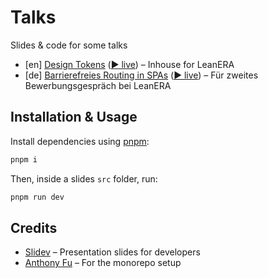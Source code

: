 # Talks

Slides &amp; code for some talks

- [en] [Design Tokens](./2021-08-18) ([▶️ live](https://pedantic-heisenberg-a3e623.netlify.app/2021/leanera-design-tokens/)) – Inhouse for LeanERA
- [de] [Barrierefreies Routing in SPAs](./2021-05-17) ([▶️ live](https://pedantic-heisenberg-a3e623.netlify.app/2021/leanera-accessible-routing-spa/)) – Für zweites Bewerbungsgespräch bei LeanERA

## Installation & Usage

Install dependencies using [pnpm](https://pnpm.io):

```bash
pnpm i
```

Then, inside a slides `src` folder, run:

```bash
pnpm run dev
```

## Credits

- [Slidev](https://sli.dev) – Presentation slides for developers
- [Anthony Fu](https://github.com/antfu) – For the monorepo setup
